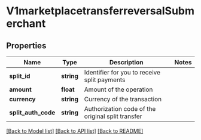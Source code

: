 # V1marketplacetransferreversalSubmerchant

## Properties
Name | Type | Description | Notes
------------ | ------------- | ------------- | -------------
**split_id** | **string** | Identifier for you to receive split payments | 
**amount** | **float** | Amount of the operation | 
**currency** | **string** | Currency of the transaction | 
**split_auth_code** | **string** | Authorization code of the original split transfer | 

[[Back to Model list]](../../README.md#documentation-for-models) [[Back to API list]](../../README.md#documentation-for-api-endpoints) [[Back to README]](../../README.md)

